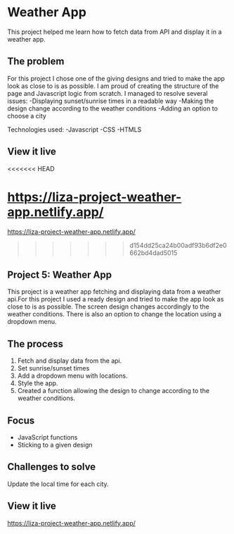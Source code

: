 # Weather App

This project helped me learn how to fetch data from API and display it in
a weather app.

## The problem

For this project I chose one of the giving designs and tried to make the app look as close to is as possible. I am proud of creating the structure of the page and Javascript logic from scratch.
I managed to resolve several issues:
-Displaying sunset/sunrise times in a readable way
-Making the design change according to the weather conditions
-Adding an option to choose a city

Technologies used:
-Javascript
-CSS
-HTMLS

## View it live
<<<<<<< HEAD

https://liza-project-weather-app.netlify.app/
=======
https://liza-project-weather-app.netlify.app/ 
>>>>>>> d154dd25ca24b00adf93b6df2e0662bd4dad5015

## Project 5: Weather App
This project is a weather app fetching and displaying data from a weather api.For this project I used a ready design and tried to make the app look as close to is as possible. The screen design changes accordingly to the weather conditions. There is also an option to change the location using a dropdown menu. 

## The process

1. Fetch and display data from the api.
2. Set sunrise/sunset times
3. Add a dropdown menu with locations.
4. Style the app. 
5. Created a function allowing the design to change according to the weather conditions.

## Focus
* JavaScript functions
* Sticking to a given design
 
## Challenges to solve

Update the local time for each city. 
 
 ## View it live

https://liza-project-weather-app.netlify.app/


